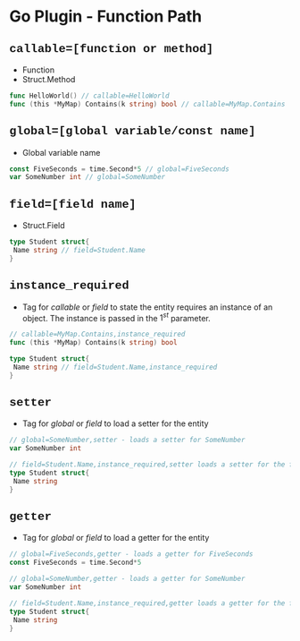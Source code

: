 # Go Plugin - Function Path

## <span style="font-family: courier;">callable=[function or method]</span>

* Function
* Struct.Method

```go
func HelloWorld() // callable=HelloWorld
func (this *MyMap) Contains(k string) bool // callable=MyMap.Contains
```

## <span style="font-family: courier;">global=[global variable/const name]</span>

* Global variable name

```go
const FiveSeconds = time.Second*5 // global=FiveSeconds
var SomeNumber int // global=SomeNumber
```

## <span style="font-family: courier;">field=[field name]</span>

* Struct.Field

```go
type Student struct{
 Name string // field=Student.Name
}
```

## <span style="font-family: courier;">instance_required</span>

* Tag for *callable* or *field* to state the entity requires an instance of an object. The instance is passed in the $1^{st}$ parameter.

```go
// callable=MyMap.Contains,instance_required
func (this *MyMap) Contains(k string) bool 

type Student struct{
 Name string // field=Student.Name,instance_required
}
```

## <span style="font-family: courier;">setter</span>

* Tag for *global* or *field* to load a setter for the entity

```go
// global=SomeNumber,setter - loads a setter for SomeNumber
var SomeNumber int 

// field=Student.Name,instance_required,setter loads a setter for the field
type Student struct{
 Name string
}
```

## <span style="font-family: courier;">getter</span>

* Tag for *global* or *field* to load a getter for the entity

```go
// global=FiveSeconds,getter - loads a getter for FiveSeconds
const FiveSeconds = time.Second*5

// global=SomeNumber,getter - loads a getter for SomeNumber
var SomeNumber int 

// field=Student.Name,instance_required,getter loads a getter for the field
type Student struct{
 Name string
}
```
